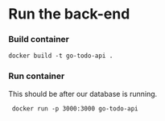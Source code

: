 # Run the back-end


### Build container

```
docker build -t go-todo-api .
```


### Run container


This should be after our database is running.

```
 docker run -p 3000:3000 go-todo-api
```
